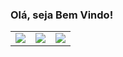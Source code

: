 ### Olá, seja Bem Vindo!

<table border="0">
  <tr>
    <td><img src="https://img.shields.io/badge/linkedin-%230077B5.svg?&style=for-the-badge&logo=linkedin&logoColor=white" /></td>
    <td>
<img src="https://img.shields.io/badge/medium-%2312100E.svg?&style=for-the-badge&logo=medium&logoColor=white" /></td>
    <td><img src="https://img.shields.io/badge/blogger-%23FF5722.svg?&style=for-the-badge&logo=blogger&logoColor=white" /></td>
  <tr>
</table>



<!--
**Eschechola/Eschechola** is a ✨ _special_ ✨ repository because its `README.md` (this file) appears on your GitHub profile.

Here are some ideas to get you started:

- 🔭 I’m currently working on ...
- 🌱 I’m currently learning ...
- 👯 I’m looking to collaborate on ...
- 🤔 I’m looking for help with ...
- 💬 Ask me about ...
- 📫 How to reach me: ...
- 😄 Pronouns: ...
- ⚡ Fun fact: ...
-->
